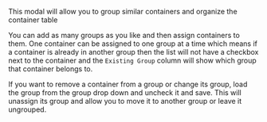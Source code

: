 This modal will allow you to group similar containers and organize the container table

You can add as many groups as you like and then assign containers to them. One container can be assigned to one group at a time which means if a container is already in another group then the list will not have a checkbox next to the container and the `Existing Group` column will show which group that container belongs to.

If you want to remove a container from a group or change its group, load the group from the group drop down and uncheck it and save. This will unassign its group and allow you to move it to another group or leave it ungrouped.
